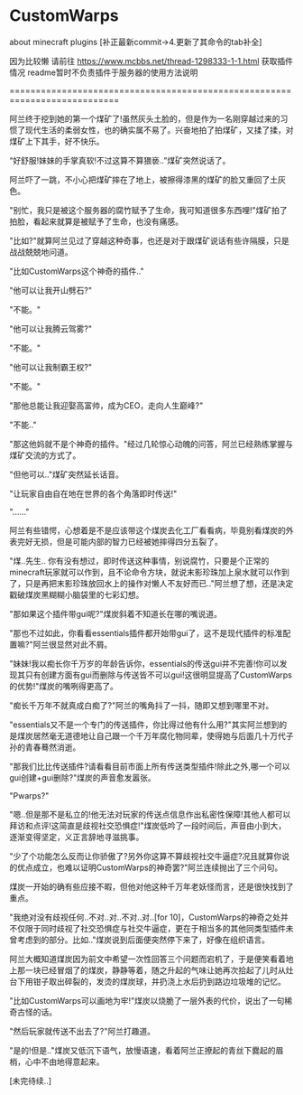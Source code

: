 # CustomWarps
about minecraft plugins
[补正最新commit->4.更新了其命令的tab补全]

因为比较懒 请前往 https://www.mcbbs.net/thread-1298333-1-1.html 获取插件情况
readme暂时不负责插件于服务器的使用方法说明

===========================================================================

阿兰终于挖到她的第一个煤矿了!虽然灰头土脸的，但是作为一名刚穿越过来的习惯了现代生活的柔弱女性，也的确实属不易了。兴奋地拍了拍煤矿，又揉了揉，对煤矿上下其手，好不快乐。

“好舒服!妹妹的手掌真软!不过这算不算猥亵..”煤矿突然说话了。

阿兰吓了一跳，不小心把煤矿摔在了地上，被擦得漆黑的煤矿的脸又重回了土灰色。

"别忙，我只是被这个服务器的腐竹赋予了生命，我可知道很多东西哩!"煤矿拍了拍脸，看起来就算是被赋予了生命，也没有痛感。

"比如?"就算阿兰见过了穿越这种奇事，也还是对于跟煤矿说话有些许隔膜，只是战战兢兢地问道。

"比如CustomWarps这个神奇的插件.."

"他可以让我开山劈石?"

"不能。"

"他可以让我腾云驾雾?"

"不能。"

"他可以让我制霸王权?"

"不能。"

"那他总能让我迎娶高富帅，成为CEO，走向人生巅峰?"

"不能.."

"那这他妈就不是个神奇的插件。"经过几轮惊心动魄的问答，阿兰已经熟练掌握与煤矿交流的方式了。

"但他可以.."煤矿突然延长话音。

"让玩家自由自在地在世界的各个角落即时传送!"

"......"

阿兰有些错愕，心想着是不是应该带这个煤炭去化工厂看看病，毕竟别看煤炭的外表完好无损，但是可能内部的智力已经被她摔得四分五裂了。

"煤..先生.. 你有没有想过，即时传送这种事情，别说腐竹，只要是个正常的minecraft玩家就可以作到，且不论命令方块，就说末影珍珠加上泉水就可以作到了，只是再把末影珍珠放回水上的操作对懒人不友好而已.."阿兰想了想，还是决定戳破煤炭黑糊糊小脑袋里的七彩幻想。

"那如果这个插件带gui呢?"煤炭斜着不知道长在哪的嘴说道。

"那也不过如此，你看看essentials插件都开始带gui了，这不是现代插件的标准配置嘛?"阿兰很显然对此不屑。

"妹妹!我以痴长你千万岁的年龄告诉你，essentials的传送gui并不完善!你可以发现其只有创建方面有gui而删除与传送皆不可以gui!这很明显提高了CustomWarps的优势!"煤炭的嘴咧得更高了。

"痴长千万年不就真成白痴了?"阿兰的嘴角抖了一抖，随即又想到哪里不对。

"essentials又不是一个专门的传送插件，你比得过他有什么用?"其实阿兰想到的是煤炭居然毫无道德地让自己跟一个千万年腐化物同辈，使得她与后面几十万代子孙的青春蓦然消逝。

"那我们比比传送插件?请看看目前市面上所有传送类型插件!除此之外,哪一个可以gui创建+gui删除?"煤炭的声音愈发嚣张。

"Pwarps?"

"嗯..但是那不是私立的!他无法对玩家的传送点信息作出私密性保障!其他人都可以拜访和点评!这简直是歧视社交恐惧症!"煤炭低吟了一段时间后，声音由小到大，逐渐变得坚定，义正言辞地寻滋挑事。

"少了个功能怎么反而让你骄傲了?另外你这算不算歧视社交牛逼症?况且就算你说的优点成立，也难以证明CustomWarps的神奇罢?"阿兰连续抛出了三个问句。

煤炭一开始的确有些应接不暇，但他对他这种千万年老妖怪而言，还是很快找到了重点。

"我绝对没有歧视任何..不对..对..不对..对..[for 10]，CustomWarps的神奇之处并不仅限于同时歧视了社交恐惧症与社交牛逼症，更在于相当多的其他同类型插件未曾考虑到的部分。比如.."煤炭说到后面便突然停下来了，好像在组织语言。

阿兰大概知道煤炭因为前文中希望一次性回答三个问题而宕机了，于是便笑看着地上那一块已经冒烟了的煤炭，静静等着，随之升起的气味让她再次拾起了儿时从灶台下用钳子取出碎裂的，发烫的煤炭球，并扔浇上水后扔到路边垃圾堆的记忆。

"比如CustomWarps可以画地为牢!"煤炭以烧脆了一层外表的代价，说出了一句稀奇古怪的话。

"然后玩家就传送不出去了?"阿兰打趣道。

"是的!但是.."煤炭又低沉下语气，放慢语速，看着阿兰正撩起的青丝下爨起的眉梢，心中不由地得意起来。

[未完待续..]
